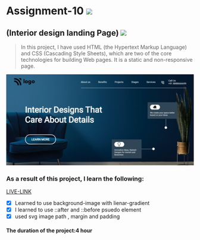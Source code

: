# Assignment-10 ![](https://img.shields.io/badge/HTML-CSS-blueviolet)
## (Interior design landing Page) ![](https://img.shields.io/badge/Project10-Full--stack--JS-green)

> In this project, I have used HTML (the Hypertext Markup Language) and CSS (Cascading Style Sheets), which are two of the core technologies for building Web pages. It is a static and non-responsive page.

![This is an image](./project.jpg)

### As a result of this project, I learn the following:
[LIVE-LINK](https://projectdeveloperlanding.netlify.app/)

- [x] Learned to use background-image with lienar-gradient
- [x] I learned to use ::after and ::before psuedo element
- [x] used svg image path , margin and padding 

#### The duration of the project:4 hour